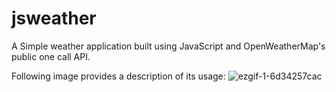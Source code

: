 # jsweather
A Simple weather application built using JavaScript and OpenWeatherMap's public one call API.


Following image provides a description of its usage:
![ezgif-1-6d34257cac](https://github.com/dvdeepu99/jsweather/assets/93904807/f788eb40-1283-4d7e-93b8-98bd3c413e45)

